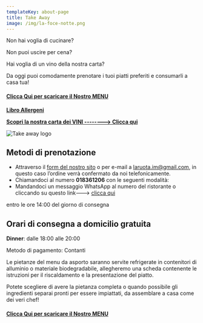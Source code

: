 ```yaml
---
templateKey: about-page
title: Take Away
image: /img/la-foce-notte.png
---
```

Non hai voglia di cucinare?



Non puoi uscire per cena?

Hai voglia di un vino della nostra carta? 

Da oggi puoi comodamente prenotare i tuoi piatti preferiti e consumarli a casa tua!

#### **[Clicca Qui per scaricare il Nostro MENU](/img/la_ruota_takeaway.pdf)**

**[Libro Allergeni](https://laruotaimperia.com/img/Allergeni_ruota.pdf)**

[](https://laruotaimperia.com/img/Allergeni_ruota.pdf)**[Scopri la nostra carta dei VINI --------> Clicca qui](https://www.laruotaimperia.it/img/carta_Vini2019.pdf)**

![Take away logo](/img/la-ruota-take-away.png)

## [](hattps://la_ruota.netlify.com/img/takeawayLa_ruota2.pdf)Metodi di prenotazione

* Attraverso il [form del nostro sito](/contatti) o per e-mail a [](mailto:info@laruotaimperia.com)laruota.im@gmail.com, in questo caso l’ordine verrà confermato da noi telefonicamente.
* Chiamandoci al numero **018361206** con le seguenti modalità:
* Mandandoci un messaggio WhatsApp al numero del ristorante o cliccando su questo link---> [clicca qui](https://wa.me/39018361206)

entro le ore 14:00 del giorno di consegna

## Orari di consegna a domicilio gratuita

**Dinner**: dalle 18:00 alle 20:00

Metodo di pagamento: Contanti

Le pietanze del menu da asporto saranno servite refrigerate in contenitori di alluminio o materiale biodegradabile, allegheremo una scheda contenente le istruzioni per il riscaldamento e la presentazione del piatto.

Potete scegliere di avere la pietanza completa o quando possibile gli ingredienti separai pronti per essere impiattati, da assemblare a casa come dei veri chef!

#### **[Clicca Qui per scaricare il Nostro MENU](/img/la_ruota_takeaway.pdf)**